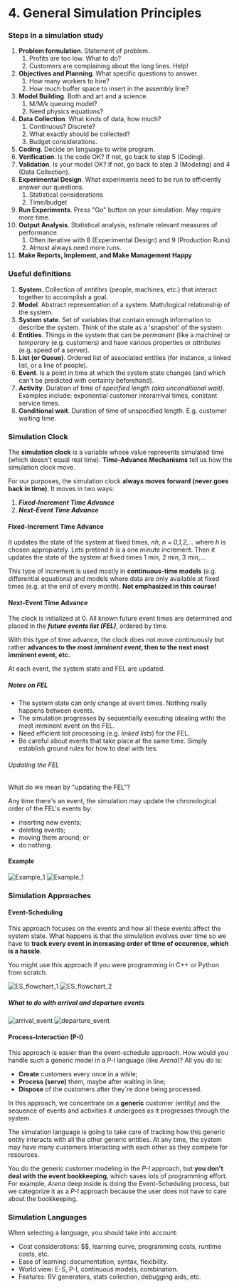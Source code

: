# 4. General Simulation Principles

### Steps in a simulation study

1. **Problem formulation**. Statement of problem.
    1. Profits are too low. What to do?
    2. Customers are complaining about the long lines. Help!
2. **Objectives and Planning**. What specific questions to answer.
    1. How many workers to hire?
    2. How much buffer space to insert in the assembly line?
3. **Model Building**. Both and art and a science.
    1. M/M/k queuing model?
    2. Need physics equations?
4. **Data Collection**. What kinds of data, how much?
    1. Continuous? Discrete?
    2. What exactly should be collected?
    3. Budget considerations.
5. **Coding**. Decide on language to write program.
6. **Verification**. Is the code OK? If not, go back to step 5 (Coding).
7. **Validation**. Is your model OK? If not, go back to step 3 (Modeling)
and 4 (Data Collection).
8. **Experimental Design**. What experiments need to be run to efficiently
answer our questions.
    1. Statistical considerations
    2. Time/budget
9. **Run Experiments**. Press "Go" button on your simulation. May require more time.
10. **Output Analysis**. Statistical analysis, estimate relevant measures of performance.
    1. Often iterative with 8 (Experimental Design) and 9 (Production Runs)
    2. Almost always need more runs.
11. **Make Reports, Implement, and Make Management Happy**

### Useful definitions

1. **System**. Collection of *entitites* (people, machines, etc.) that interact
together to accomplish a goal.
2. **Model**. Abstract representation of a system. Math/logical relationship of the system.
3. **System state**. Set of variables that contain enough information to describe the system. 
Think of the state as a 'snapshot' of the system.
4. **Entities**. Things in the system that can be *permanent* (like a machine) or *temporary* (e.g. customers)
and have various properties or *attributes* (e.g. speed of a server).
5. **List (or Queue)**. Ordered list of associated entities (for instance, a linked list, or a line of people).
6. **Event**. Is a point in time at which the system state changes (and which can't be predicted with
certainty beforehand).
7. **Activity**. Duration of time of *specified length (aka unconditional wait)*. Examples include:
exponential customer interarrival times, constant service times.
8. **Conditional wait**. Duration of time of unspecified length. E.g. customer waiting time.

### Simulation Clock
 The **simulation clock** is a variable whose value represents simulated time (which doesn't equal real time).
 **Time-Advance Mechanisms** tell us how the simulation clock move. 
 
 For our purposes, the simulation clock **always moves forward (never goes back in time)**. It moves in two ways:
 1. ***Fixed-Increment Time Advance***
 2. ***Next-Event Time Advance***
 
 #### Fixed-Increment Time Advance
 It updates the state of the system at fixed times, *nh*, *n = 0,1,2,...* where *h* is chosen appropiately.
 Lets pretend *h* is a one minute increment. Then it updates the state of the system at fixed times 
 1 min, 2 min, 3 min,...
 
 This type of increment is used mostly in **continuous-time models** (e.g. differential equations)
 and models where data are only available at fixed times (e.g. at the end of every month). **Not emphasized in this course!**
 
 #### Next-Event Time Advance
 The clock is initialized at 0. All known future event times are determined and placed in the ***future events list (FEL)***,
 ordered by time.
 
 With this type of time advance, the clock does not move continuously but rather **advances to the most *imminent
 event*, then to the next most imminent event, etc.** 
 
 At each event, the system state and FEL are updated.
 
 ##### Notes on FEL
 * The system state can only change at event times. Nothing really happens between events.
 * The simulation progresses by sequentially executing (dealing with) the most imminent event on the FEL.
 * Need efficient list processing (e.g. *linked lists*) for the FEL.
 * Be careful about events that take place at the same time. Simply establish ground rules for how to 
 deal with ties.
 ###### Updating the FEL
 What do we mean by "updating the FEL"?
 
 Any time there's an event, the simulation may update the chronological order of the FEL's events by:
 * inserting new events; 
 * deleting events; 
 * moving them around; or
 * do nothing.
 
#### Example
![Example_1](4_example_1.png)
![Example_1](4_example_2.png)
 
### Simulation Approaches
#### Event-Scheduling
 This approach focuses on the events and how all these events affect the system state. What happens is that 
 the simulation evolves over time so we have to **track every event in increasing order of time of occurence,
 which is a hassle**. 
 
 You might use this approach if you were programming in C++ or Python from scratch. 
 
![ES_flowchart_1](es_flowchart_1.png)
![ES_flowchart_2](es_flowchart_2.png)

##### **What to do with arrival and departure events**
![arrival_event](arrival_event.png)
![departure_event](departure_event.png)

#### Process-Interaction (P-I)
This approach is easier than the event-schedule approach. How would you handle such a generic
 model in a *P-I* language (like *Arena*)? All you do is:
 * **Create** customers every once in a while; 
 * **Process (serve)** them, maybe after waiting in line; 
 * **Dispose** of the customers after they´re done being processed. 
 
 In this approach, we concentrate on a **generic** customer (entity) and the sequence of events and activities
 it undergoes as it progresses through the system. 
 
 The simulation language is going to take care of  tracking how this generic entity interacts
 with all the other generic entities. At any time, the system may have many customers interacting with each other
 as they compete for resources.
 
 You do the generic customer modeling in the *P-I* approach, but **you don't deal with the event 
 bookkeeping**, which saves lots of programming effort. For example, *Arena* deep inside is doing the
 Event-Scheduling process, but we categorize it as a *P-I* approach because the user does not have
 to care about the bookkeeping.
 
 ### Simulation Languages
 When selecting a language, you should take into account:
 * Cost considerations: $$, learning curve, programming costs, runtime costs, etc.
 * Ease of learning: documentation, syntax, flexibility.
 * World view: E-S, P-I, continuous models, combination. 
 * Features: RV generators, stats collection, debugging aids, etc.
 
 